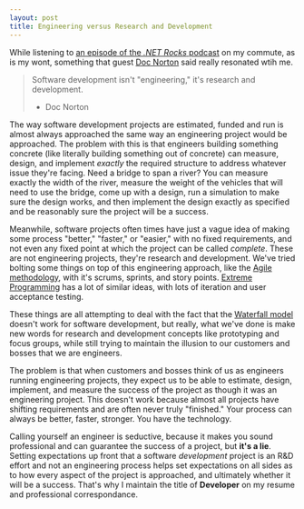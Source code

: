 ```yaml
---
layout: post
title: Engineering versus Research and Development  
---
```

  
While listening to [an episode of the *.NET Rocks* podcast](http://www.dotnetrocks.com/default.aspx?showNum=996) on my commute, as is my wont, something that guest [Doc Norton](http://www.docondev.com/) said really resonated wtih me.

> Software development isn't "engineering," it's research and development.
> - Doc Norton

The way software development projects are estimated, funded and run is almost always approached the same way an engineering project would be approached. The problem with this is that engineers building something concrete (like literally building something out of concrete) can measure, design, and implement *exactly* the required structure to address whatever issue they're facing. Need a bridge to span a river? You can measure exactly the width of the river, measure the weight of the vehicles that will need to use the bridge, come up with a design, run a simulation to make sure the design works, and then implement the design exactly as specified and be reasonably sure the project will be a success.

Meanwhile, software projects often times have just a vague idea of making some process "better," "faster," or "easier," with no fixed requirements, and not even any fixed point at which the project can be called *complete*. These are not engineering projects, they're research and development. We've tried bolting some things on top of this engineering approach, like the [Agile methodology](http://en.wikipedia.org/wiki/Agile_software_development), with it's scrums, sprints, and story points. [Extreme Programming](http://en.wikipedia.org/wiki/Extreme_programming) has a lot of similar ideas, with lots of iteration and user acceptance testing.

These things are all attempting to deal with the fact that the [Waterfall model](http://en.wikipedia.org/wiki/Waterfall_model) doesn't work for software development, but really, what we've done is make new words for research and development concepts like prototyping and focus groups, while still trying to maintain the illusion to our customers and bosses that we are engineers. 

The problem is that when customers and bosses think of us as engineers running engineering projects, they expect us to be able to estimate, design, implement, and measure the success of the project as though it was an engineering project. This doesn't work because almost all projects have shifting requirements and are often never truly "finished." Your process can always be better, faster, stronger. You have the technology.

Calling yourself an engineer is seductive, because it makes you sound professional and can guarantee the success of a project, but **it's a lie**. Setting expectations up front that a software *development* project is an R&D effort and not an engineering process helps set expectations on all sides as to how every aspect of the project is approached, and ultimately whether it will be a success. That's why I maintain the title of **Developer** on my resume and professional correspondance. 
